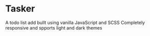 # Tasker
A todo list add bullt using vanilla JavaScript and SCSS
Completely responsive and spports light and dark themes
